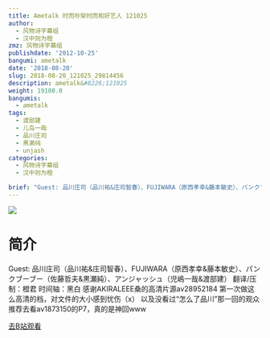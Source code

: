 ```yaml
---
title: Ametalk 时而吵架时而和好艺人 121025
author:
  - 风物诗字幕组
  - 汉中则为橙
zmz: 风物诗字幕组
publishdate: '2012-10-25'
bangumi: ametalk
date: '2018-08-20'
slug: 2018-08-20_121025_29814456
description: ametalk&#8226;121025
weight: 19180.0
bangumis:
  - ametalk
tags:
  - 渡部建
  - 儿岛一哉
  - 品川庄司
  - 黑濑纯
  - unjash
categories:
  - 风物诗字幕组
  - 汉中则为橙

brief: "Guest: 品川庄司（品川祐&庄司智春）、FUJIWARA（原西孝幸&藤本敏史）、パンクブーブー（佐藤哲夫&黒瀬純）、アンジャッシュ（児嶋一哉&渡部建） 翻译/压制：橙君 时间轴：黑白 感谢AKIRALEEE桑的高清片源av28952184 第一次做这么高清的档，对文件的大小感到忧伤（x） 以及没看过“怎么了品川”那一回的观众推荐去看av1873150的P7，真的是神回www"
---
```

![](https://i.imgur.com/LPoV2tM.jpg)
# 简介  
Guest: 品川庄司（品川祐&庄司智春）、FUJIWARA（原西孝幸&藤本敏史）、パンクブーブー（佐藤哲夫&黒瀬純）、アンジャッシュ（児嶋一哉&渡部建）
翻译/压制：橙君 时间轴：黑白
感谢AKIRALEEE桑的高清片源av28952184 第一次做这么高清的档，对文件的大小感到忧伤（x）
以及没看过“怎么了品川”那一回的观众推荐去看av1873150的P7，真的是神回www  

[去B站观看](https://www.bilibili.com/video/av29814456/)
 
